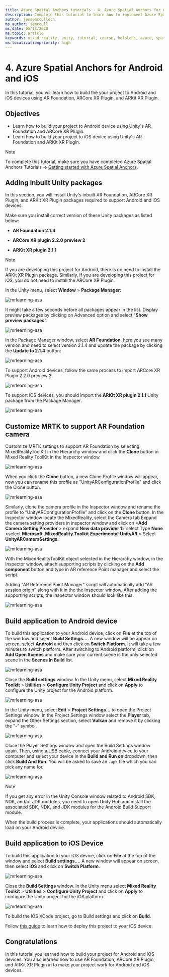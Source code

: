 ```yaml
---
title: Azure Spatial Anchors tutorials - 4. Azure Spatial Anchors for Android and iOS
description: Complete this tutorial to learn how to implement Azure Spatial Anchors within a mixed reality application.
author: jessemcculloch
ms.author: jemccull
ms.date: 05/18/2020
ms.topic: article
keywords: mixed reality, unity, tutorial, course, hololens, azure, spatial anchors
ms.localizationpriority: high
---
```


# 4. Azure Spatial Anchors for Android and iOS

In this tutorial, you will learn how to build the your project to Android and iOS devices using AR Foundation, ARCore XR Plugin, and ARKit XR Plugin.

## Objectives

* Learn how to build your project to Android device using Unity's AR Foundation and ARCore XR Plugin.
* Learn how to build your project to iOS device using Unity's AR Foundation and ARKit XR Plugin.

> [!NOTE]
> To complete this tutorial, make sure you have completed Azure Spatial Anchors Tutorials -> [Getting started with Azure Spatial Anchors](mrlearning-asa-ch1.md).

## Adding inbuilt Unity packages

In this section, you will install Unity's inbuilt AR Foundation, ARCore XR Plugin, and ARKit XR Plugin packages required to support Android and iOS devices.

Make sure you install correct version of these Unity packages as listed below:

* **AR Foundation 2.1.4**

* **ARCore XR plugin 2.2.0 preview 2**

* **ARKit XR plugin 2.1.1**

> [!NOTE]
> If you are developing this project for Android, there is no need to install the ARKit XR Plugin package. Similarly, if you are developing this project for iOS, you do not need to install the ARCore XR Plugin.

In the Unity menu, select **Window** > **Package Manager**:

![mrlearning-asa](images/mrlearning-asa/tutorial4-section1-step1-1.png)

It might take a few seconds before all packages appear in the list. Display preview packages by clicking on Advanced option and select "**Show preview packages**".

<!-- TODO:VEERUBY:
    * Required: Change image so the referenced 'Advanced' dropdown is visible.
    * Suggestion: Also, would be nice if list was scrolled to top, so it's shown as it will be displayed to students when window is loaded
-->
![mrlearning-asa](images/mrlearning-asa/tutorial4-section1-step1-2.png)

In the Package Manager window, select **AR Foundation**, here you see many version and need to select version 2.1.4 and update the package by clicking the **Update to 2.1.4** button:

<!-- TODO:VEERUBY:
    * Required: For AR Foundation, the image should show install button as 'Update to 2.1.4' not 'Install' because the package was already installed with default version in the first tutorial of this series.
-->
![mrlearning-asa](images/mrlearning-asa/tutorial4-section1-step1-3.png)

To support Android devices, follow the same process to import ARCore XR Plugin 2.2.0 preview 2.

![mrlearning-asa](images/mrlearning-asa/tutorial4-section1-step1-4.png)

To support iOS devices, you should import the **ARKit XR plugin 2.1.1** Unity package from the Package Manager.

![mrlearning-asa](images/mrlearning-asa/tutorial4-section1-step1-5.png)

## Customize MRTK to support AR Foundation camera

Customize MRTK settings to support AR Foundation by selecting MixedRealityToolKit in the Hierarchy window and click the **Clone** button in Mixed Reality ToolKit in the Inspector window.

![mrlearning-asa](images/mrlearning-asa/tutorial4-section2-step1-1.png)

When you click the **Clone** button, a new Clone Profile window will appear, now you can rename this profile as "UnityARConfigurationProfile" and click the Clone button.
<!-- TODO: VEERUBY:
    Required: Change image, it does not show the Clone Profile window you are referring to.
-->
![mrlearning-asa](images/mrlearning-asa/tutorial4-section2-step1-2.png)

<!-- TODO: VEERUBY:
    Required: This paragraph needs to be rewritten.
-->
Similarly, clone the camera profile in the Inspector window and rename the profile to “UnityARConfigurationProfile” and click on the **Clone** button. In the Inspector window locate the MixedReality, select the Camera tab Expand the camera setting providers in inspector window and click on **+Add Camera Setting Provider** > expand **New data provider 1**> select Type **None** >select **Microsoft .MixedReality.Toolkit.Experimental.UnityAR**  > Select **UnityARCameraSettings**.

<!-- TODO: VEERUBY:
    Required: Change image, it does not show the Clone Profile window you are referring to.
    Required: Change image, Project window is inconsistent with previous image, it doesn't show the newly created MRTK profile.
-->
![mrlearning-asa](images/mrlearning-asa/tutorial4-section2-step1-3.png)

With the MixedRealityToolKit object selected in the Hierarchy window, in the Inspector window, attach supporting scripts by clicking on the **Add component** button and type in AR reference Point manager and select the script.

Adding "AR Reference Point Manager" script will automatically add "AR session origin" along with it in the the Inspector window. After adding the supporting scripts, the Inspector window should look like this.

<!-- TODO: VEERUBY:
    Required: Change image, Project window is inconsistent with previous image, it doesn't show the newly created MRTK profiles.
-->
![mrlearning-asa](images/mrlearning-asa/tutorial4-section2-step1-4.png)

## Build application to Android device

To build this application to your Android device, click on **File** at the top of the window and select **Build Settings...**. A new window will be appear on screen, select **Android** and then click on **Switch Platform**. It will take a few minutes to switch platform. After switching to Android platform, click on **Add Open Scenes** and make sure your current scene is the only selected scene in the **Scenes In Build** list.

![mrlearning-asa](images/mrlearning-asa/tutorial4-section3-step1-1.png)

Close the **Build settings** window. In the Unity menu, select **Mixed Reality Toolkit** > **Utilities** > **Configure Unity Project** and click on **Apply** to configure the Unity project for the Android platform.

![mrlearning-asa](images/mrlearning-asa/tutorial4-section3-step1-2.png)

In the Unity menu, select **Edit** > **Project Settings...** to open the Project Settings window. In the Project Settings window select the **Player** tab, expand the Other Settings section, select **Vulkan** and remove it by clicking the "-" symbol.

![mrlearning-asa](images/mrlearning-asa/tutorial4-section3-step1-3.png)

Close the Player Settings window and open the Build Settings window again. Then, using a USB cable, connect your Android device to your computer and select your device in the **Build and Run on** dropdown, then click **Build And Run**. You will be asked to save an `.apk` file which you can pick any name for.

![mrlearning-asa](images/mrlearning-asa/tutorial4-section3-step1-4.png)

> [!NOTE]
If you get any error in the Unity Console window related to Android SDK, NDK, and/or JDK modules, you need to open Unity Hub and install the associated SDK, NDK, and JDK modules for the Android Build Support module.

When the build process is complete, your applications should automatically load on your Android device.

## Build application to iOS Device

To build this application to your iOS device, click on **File** at the top of the window and select **Build settings...**. A new window will appear on screen, then select **iOS** and click on **Switch Platform**.

![mrlearning-asa](images/mrlearning-asa/tutorial4-section4-step1-1.png)

Close the **Build Settings** window. In the Unity menu select **Mixed Reality Toolkit** > **Utilities** > **Configure Unity Project** and click on **Apply** to configure the Unity project for the iOS platform.

![mrlearning-asa](images/mrlearning-asa/tutorial4-section4-step1-2.png)

To build the iOS XCode project, go to Build settings and click on **Build**.

Follow [this guide](https://docs.microsoft.com/azure/spatial-anchors/quickstarts/get-started-unity-ios#export-the-xcode-project) to learn how to deploy this project to your iOS device.

## Congratulations

In this tutorial you learned how to build your project for Android and iOS devices. You also learned how to use AR Foundation, ARCore XR Plugin, and ARKit XR Plugin in to make your project work for Android and iOS devices.
